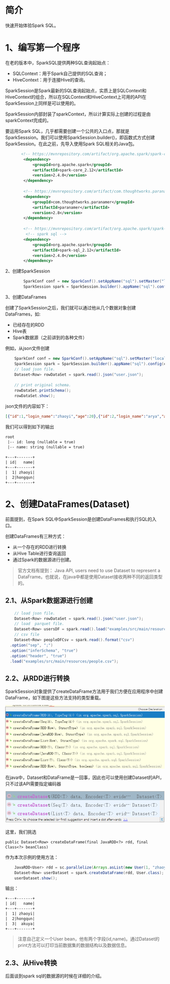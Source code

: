 # 简介
快速开始体验Spark SQL。

# 1、编写第一个程序
在老的版本中，SparkSQL提供两种SQL查询起始点：
* SQLContext：用于Spark自己提供的SQL查询；
* HiveContext：用于连接Hive的查询。

SparkSession是Spark最新的SQL查询起始点，实质上是SQLContext和HiveContext的组合，所以在SQLContext和HiveContext上可用的API在SparkSession上同样是可以使用的。

SparkSession内部封装了sparkContext，所以计算实际上创建的过程是由sparkContext完成的。

要运用Spark SQL，几乎都需要创建一个公共的入口点，那就是SparkSesssion。我们可以使用SparkSession.builder()，即函数式方式创建SparkSession。在此之前，先导入使用Spark SQL相关的Java包。

``` xml
       <!-- https://mvnrepository.com/artifact/org.apache.spark/spark-core -->
        <dependency>
            <groupId>org.apache.spark</groupId>
            <artifactId>spark-core_2.12</artifactId>
            <version>2.4.0</version>
        </dependency>

        <!-- https://mvnrepository.com/artifact/com.thoughtworks.paranamer/paranamer -->
        <dependency>
            <groupId>com.thoughtworks.paranamer</groupId>
            <artifactId>paranamer</artifactId>
            <version>2.8</version>
        </dependency>

        <!-- https://mvnrepository.com/artifact/org.apache.spark/spark-hive -->
         <!-- spark sql -->
        <dependency>
            <groupId>org.apache.spark</groupId>
            <artifactId>spark-sql_2.12</artifactId>
            <version>2.4.0</version>
        </dependency>
```

2、创建SparkSession
```java
        SparkConf conf = new SparkConf().setAppName("sql").setMaster("local").set("spark.testing.memory", "2140000000");
        SparkSession spark = SparkSession.builder().appName("sql").config(conf).getOrCreate();
```

3、创建DataFrames

创建了SparkSession之后，我们就可以通过他从几个数据对象创建DataFrames，如:
* 已经存在的RDD
* Hive表
* Spark数据源（之前讲到的各种文件）

例如，从json文件创建
```java
    SparkConf conf = new SparkConf().setAppName("sql").setMaster("local").set("spark.testing.memory", "2140000000");
    SparkSession spark = SparkSession.builder().appName("sql").config(conf).getOrCreate();
    // load json file.
    Dataset<Row> rowDataSet = spark.read().json("user.json");

    // print original schema.
    rowDataSet.printSchema();
    rowDataSet.show();
```
json文件的内容如下：
```json
[{"id":1,"login_name":"zhaoyi","age":20},{"id":2,"login_name":"arya","age":17},{"id":1,"login_name":"joyblack","age":30},{"id":1,"login_name":"akuya","age":14}]
```
我们可以得到如下的输出
```
root
 |-- id: long (nullable = true)
 |-- name: string (nullable = true)

+---+-------+
| id|   name|
+---+-------+
|  1| zhaoyi|
|  2|hongqun|
+---+-------+
```

# 2、创建DataFrames(Dataset)
前面提到，在Spark SQL中SparkSession是创建DataFrames和执行SQL的入口。

创建DataFrames有三种方式：
* 从一个存在的RDD进行转换
* 从Hive Table进行查询返回
* 通过Spark的数据源进行创建。

> 官方文档有提到： Java API, users need to use Dataset<Row> to represent a DataFrame。也就说，在java中都是使用Dataset接收两种不同的返回类型的。

## 2.1、从Spark数据源进行创建
``` java
    // load json file.
    Dataset<Row> rowDataSet = spark.read().json("user.json");
    // load  parquet file.
    Dataset<Row> usersDF = spark.read().load("examples/src/main/resources/users.parquet");
    // csv file
    Dataset<Row> peopleDFCsv = spark.read().format("csv")
  .option("sep", ";")
  .option("inferSchema", "true")
  .option("header", "true")
  .load("examples/src/main/resources/people.csv");
```

## 2.2、从RDD进行转换

SparkSession对象提供了createDataFrame方法用于我们方便在应用程序中创建DataFrame，如下图是这些方法支持的类型重载。

![](file/19.png)

在java中，Dataset和DataFrame是一回事，因此也可以使用创建Dataset的API，只不过该API需要指定编码器

![](file/20.png)


这里，我们挑选
```
public Dataset<Row> createDataFrame(final JavaRDD<?> rdd, final Class<?> beanClass)
```
作为本次示例的使用方法：
```java
    JavaRDD<User> rdd = sc.parallelize(Arrays.asList(new User(1, "zhaoyi"), new User(2, "hongqun"), new User(3,"akuya")));
    Dataset<Row> userDataset = spark.createDataFrame(rdd, User.class);
    userDataset.show();
```

输出：
```
+---+-------+
| id|   name|
+---+-------+
|  1| zhaoyi|
|  2|hongqun|
|  3|  akuya|
+---+-------+
```
> 注意自己定义一个User bean，他有两个字段(id,name)。通过Dataset的print方法可以打印当前数据集的数据结构以及数据信息。

## 2.3、从Hive转换
后面谈到spark sql的数据源的时候在详细的介绍。



